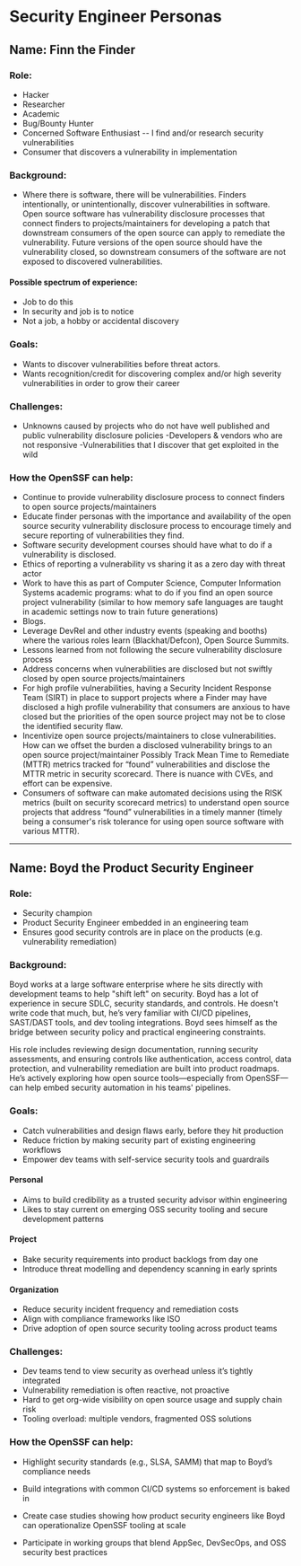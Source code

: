 
# Security Engineer Personas

## Name: Finn the Finder

### Role: 
- Hacker
- Researcher
- Academic
- Bug/Bounty Hunter
- Concerned Software Enthusiast -- I find and/or research security vulnerabilities
- Consumer that discovers a vulnerability in implementation

### Background:
- Where there is software, there will be vulnerabilities. Finders intentionally, or unintentionally, discover vulnerabilities in software. Open source software has vulnerability disclosure processes that connect finders to projects/maintainers for developing a patch that downstream consumers of the open source can apply to remediate the vulnerability. Future versions of the open source should have the vulnerability closed, so downstream consumers of the software are not exposed to discovered vulnerabilities.  

#### Possible spectrum of experience:
- Job to do this
- In security and job is to notice
- Not a job, a hobby or accidental discovery

### Goals:
- Wants to discover vulnerabilities before threat actors.
- Wants recognition/credit for discovering complex and/or high severity vulnerabilities in order to grow their career

### Challenges:
- Unknowns caused by projects who do not have well published and public vulnerability disclosure policies
-Developers & vendors who are not responsive
-Vulnerabilities that I discover that get exploited in the wild

### How the OpenSSF can help:
- Continue to provide vulnerability disclosure process to connect finders to open source projects/maintainers
- Educate finder personas with the importance and availability of the open source security vulnerability disclosure process to encourage timely and secure reporting of vulnerabilities they find. 
- Software security development courses should have what to do if a vulnerability is disclosed. 
- Ethics of reporting a vulnerability vs sharing it as a zero day with threat actor
- Work to have this as part of Computer Science, Computer Information Systems academic programs: what to do if you find an open source project vulnerability (similar to how memory safe languages are taught in academic settings now to train future generations)
- Blogs. 
- Leverage DevRel and other industry events (speaking and booths) where the various roles learn (Blackhat/Defcon), Open Source Summits. 
- Lessons learned from not following the secure vulnerability disclosure process
- Address concerns when vulnerabilities are disclosed but not swiftly closed by open source projects/maintainers
- For high profile vulnerabilities, having a Security Incident Response Team (SIRT) in place to support projects where a Finder may have disclosed a high profile vulnerability that consumers are anxious to have closed but the priorities of the open source project may not be to close the identified security flaw.
- Incentivize open source projects/maintainers to close vulnerabilities. How can we offset the burden a disclosed vulnerability brings to an open source project/maintainer 
   Possibly Track  Mean Time to Remediate (MTTR) metrics tracked for “found” vulnerabilities and disclose the MTTR metric in security scorecard. There is nuance with CVEs, and effort can be expensive.
- Consumers of software can make automated decisions using the RISK metrics (built on security scorecard metrics) to understand open source projects that address “found” vulnerabilities in a timely manner (timely being a consumer's risk tolerance for using open source software with various MTTR).

---

## Name: Boyd the Product Security Engineer

### Role:

* Security champion
* Product Security Engineer embedded in an engineering team
* Ensures good security controls are in place on the products (e.g. vulnerability remediation)

### Background:

Boyd works at a large software enterprise where he sits directly with development teams to help "shift left" on security. Boyd has a lot of experience in secure SDLC, security standards, and controls. He doesn't write code that much, but, he’s very familiar with CI/CD pipelines, SAST/DAST tools, and dev tooling integrations. Boyd sees himself as the bridge between security policy and practical engineering constraints.

His role includes reviewing design documentation, running security assessments, and ensuring controls like authentication, access control, data protection, and vulnerability remediation are built into product roadmaps. He’s actively exploring how open source tools—especially from OpenSSF—can help embed security automation in his teams' pipelines.

### Goals:

* Catch vulnerabilities and design flaws early, before they hit production
* Reduce friction by making security part of existing engineering workflows
* Empower dev teams with self-service security tools and guardrails

#### Personal

* Aims to build credibility as a trusted security advisor within engineering
* Likes to stay current on emerging OSS security tooling and secure development patterns

#### Project

* Bake security requirements into product backlogs from day one
* Introduce threat modelling and dependency scanning in early sprints

#### Organization

* Reduce security incident frequency and remediation costs
* Align with compliance frameworks like ISO
* Drive adoption of open source security tooling across product teams

### Challenges:

* Dev teams tend to view security as overhead unless it’s tightly integrated
* Vulnerability remediation is often reactive, not proactive
* Hard to get org-wide visibility on open source usage and supply chain risk
* Tooling overload: multiple vendors, fragmented OSS solutions

### How the OpenSSF can help:

* Highlight security standards (e.g., SLSA, SAMM) that map to Boyd’s compliance needs

* Build integrations with common CI/CD systems so enforcement is baked in

* Create case studies showing how product security engineers like Boyd can operationalize OpenSSF tooling at scale

* Participate in working groups that blend AppSec, DevSecOps, and OSS security best practices


